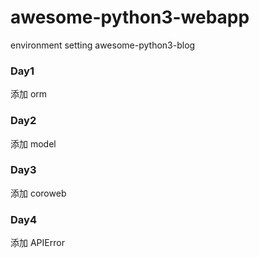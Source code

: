 # awesome-python3-webapp
environment setting
awesome-python3-blog
<h3>Day1</h3>
添加 orm
<h3>Day2</h3>
添加 model
<h3>Day3</h3>
添加 coroweb
<h3>Day4</h3>
添加 APIError
